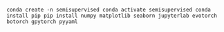 `
conda create -n semisupervised
conda activate semisupervised
conda install pip
pip install numpy matplotlib seaborn jupyterlab evotorch botorch gpytorch pyyaml
`
